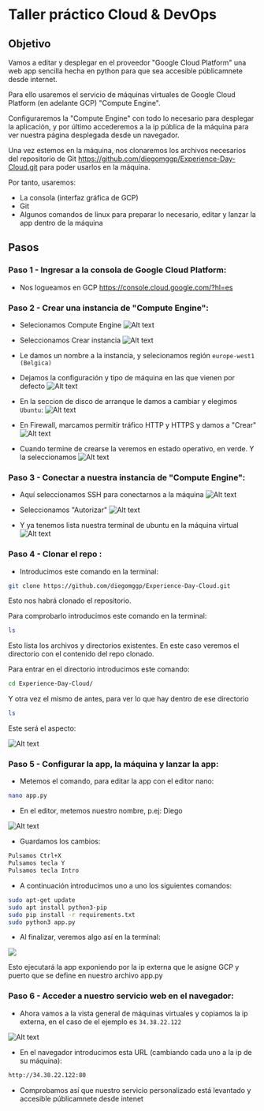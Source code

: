 # Taller práctico Cloud & DevOps


## Objetivo
Vamos a editar y desplegar en el proveedor "Google Cloud Platform" una web app sencilla hecha en python para que sea accesible públicamnete desde internet. 

Para ello usaremos el servicio de máquinas virtuales de Google Cloud Platform (en adelante GCP) "Compute Engine".

Configuraremos la "Compute Engine" con todo lo necesario para desplegar la aplicación, y por último accederemos a la ip pública de la máquina para ver nuestra página desplegada desde un navegador.

Una vez estemos en la máquina, nos clonaremos los archivos necesarios del repositorio de Git https://github.com/diegomggp/Experience-Day-Cloud.git
para poder usarlos en la máquina.

Por tanto, usaremos:
- La consola (interfaz gráfica de GCP)
- Git
- Algunos comandos de linux para preparar lo necesario, editar y lanzar la app dentro de la máquina


## Pasos
### Paso 1 - Ingresar a la consola de Google Cloud Platform:

- Nos logueamos en GCP https://console.cloud.google.com/?hl=es

### Paso 2 - Crear una instancia de "Compute Engine":

- Selecionamos Compute Engine
![Alt text](image.png)


- Seleccionamos Crear instancia
![Alt text](image-1.png)


- Le damos un nombre a la instancia, y selecionamos región `europe-west1 (Belgica)`
- Dejamos la configuración y tipo de máquina en las que vienen por defecto
![Alt text](image-2.png)

- En la seccion de disco de arranque le damos a cambiar y elegimos `Ubuntu`:
![Alt text](image-9.png)

- En Firewall, marcamos permitir tráfico HTTP y HTTPS y damos a "Crear"
![Alt text](image-4.png)

- Cuando termine de crearse la veremos en estado operativo, en verde. Y la seleccionamos
![Alt text](image-6.png)

### Paso 3 - Conectar a nuestra instancia de "Compute Engine":

- Aquí seleccionamos SSH para conectarnos a la máquina
![Alt text](image-7.png)

- Seleccionamos "Autorizar"
![Alt text](image-10.png)

- Y ya tenemos lista nuestra terminal de ubuntu en la máquina virtual
![Alt text](image-11.png)

### Paso 4 - Clonar el repo :

- Introducimos este comando en la terminal: 
```bash
git clone https://github.com/diegomggp/Experience-Day-Cloud.git
```
Esto nos habrá clonado el repositorio. 

Para comprobarlo introducimos este comando en la terminal:
```bash
ls
```
Esto lista los archivos y directorios existentes. En este caso veremos el directorio con el contenido del repo clonado.

Para entrar en el directorio introducimos este comando:
```bash
cd Experience-Day-Cloud/
```
Y otra vez el mismo de antes, para ver lo que hay dentro de ese directorio
```bash
ls
```
Este será el aspecto:

![Alt text](image-12.png)

### Paso 5 - Configurar la app, la máquina y lanzar la app:

- Metemos el comando, para editar la app con el editor nano:

```bash
nano app.py
```
- En el editor, metemos nuestro nombre, p.ej: Diego

![Alt text](image-13.png)

- Guardamos los cambios:
```bash
Pulsamos Ctrl+X
Pulsamos tecla Y
Pulsamos tecla Intro
```
- A continuación introducimos uno a uno los siguientes comandos:

```bash
sudo apt-get update
sudo apt install python3-pip
sudo pip install -r requirements.txt
sudo python3 app.py
```
- Al finalizar, veremos algo así en la terminal:

![](image-15.png)

Esto ejecutará la app exponiendo por la ip externa que le asigne GCP y puerto que se define en nuestro archivo app.py


### Paso 6 - Acceder a nuestro servicio web en el navegador:

- Ahora vamos a la vista general de máquinas virtuales y copiamos la ip externa, en el caso de el ejemplo es ``34.38.22.122``

![Alt text](image-14.png)


- En el navegador introducimos esta URL (cambiando cada uno a la ip de su máquina):

```bash
http://34.38.22.122:80
```

- Comprobamos así que nuestro servicio personalizado está levantado y accesible públicamnete desde intenet

